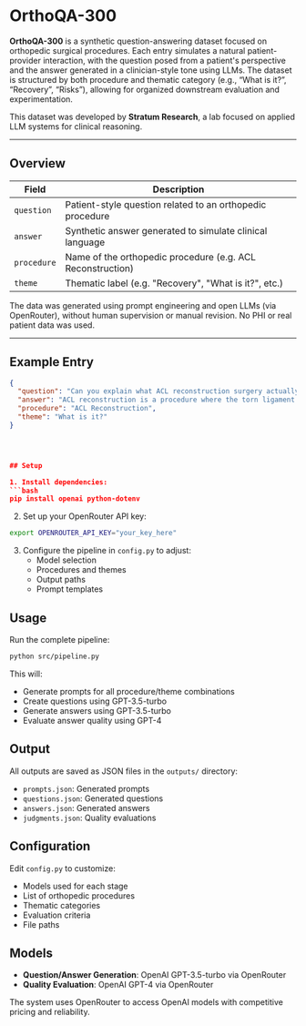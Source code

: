 # OrthoQA-300

**OrthoQA-300** is a synthetic question-answering dataset focused on orthopedic surgical procedures. Each entry simulates a natural patient-provider interaction, with the question posed from a patient's perspective and the answer generated in a clinician-style tone using LLMs. The dataset is structured by both procedure and thematic category (e.g., “What is it?”, “Recovery”, “Risks”), allowing for organized downstream evaluation and experimentation.

This dataset was developed by **Stratum Research**, a lab focused on applied LLM systems for clinical reasoning.

---

## Overview

| Field       | Description                                               |
|-------------|-----------------------------------------------------------|
| `question`  | Patient-style question related to an orthopedic procedure |
| `answer`    | Synthetic answer generated to simulate clinical language  |
| `procedure` | Name of the orthopedic procedure (e.g. ACL Reconstruction)|
| `theme`     | Thematic label (e.g. "Recovery", "What is it?", etc.)     |

The data was generated using prompt engineering and open LLMs (via OpenRouter), without human supervision or manual revision. No PHI or real patient data was used.

---

## Example Entry

```json
{
  "question": "Can you explain what ACL reconstruction surgery actually involves?",
  "answer": "ACL reconstruction is a procedure where the torn ligament is replaced with a graft...",
  "procedure": "ACL Reconstruction",
  "theme": "What is it?"
}




## Setup

1. Install dependencies:
```bash
pip install openai python-dotenv
```

2. Set up your OpenRouter API key:
```bash
export OPENROUTER_API_KEY="your_key_here"
```

3. Configure the pipeline in `config.py` to adjust:
   - Model selection
   - Procedures and themes
   - Output paths
   - Prompt templates

## Usage

Run the complete pipeline:

```bash
python src/pipeline.py
```

This will:
- Generate prompts for all procedure/theme combinations
- Create questions using GPT-3.5-turbo
- Generate answers using GPT-3.5-turbo  
- Evaluate answer quality using GPT-4

## Output

All outputs are saved as JSON files in the `outputs/` directory:
- `prompts.json`: Generated prompts
- `questions.json`: Generated questions
- `answers.json`: Generated answers
- `judgments.json`: Quality evaluations

## Configuration

Edit `config.py` to customize:
- Models used for each stage
- List of orthopedic procedures
- Thematic categories
- Evaluation criteria
- File paths

## Models

- **Question/Answer Generation**: OpenAI GPT-3.5-turbo via OpenRouter
- **Quality Evaluation**: OpenAI GPT-4 via OpenRouter

The system uses OpenRouter to access OpenAI models with competitive pricing and reliability.